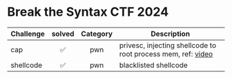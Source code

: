 # Break the Syntax CTF 2024

| Challenge | solved | Category | Description | 
| --- | :---: | :---: | --- |
| cap | ✅ | pwn | privesc, injecting shellcode to root process mem, ref: [video](https://www.youtube.com/watch?v=LGO-dn7668g&t=2550) |
| shellcode | ✅ | pwn | blacklisted shellcode |

